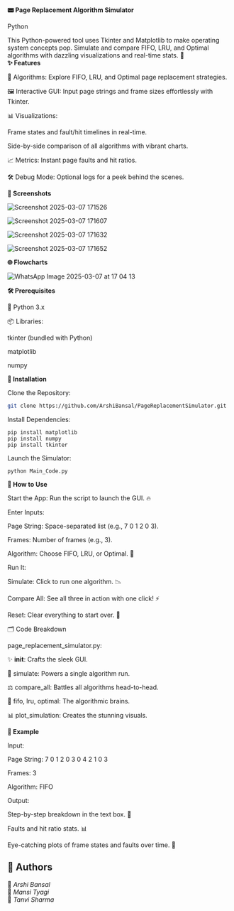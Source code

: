 <b>📟 Page Replacement Algorithm Simulator</b>

Python 

This Python-powered tool uses Tkinter and Matplotlib to make operating system concepts pop. Simulate and compare FIFO, LRU, and Optimal algorithms with dazzling visualizations and real-time stats. 🚀  
<b>✨ Features</b>

🧠 Algorithms: Explore FIFO, LRU, and Optimal page replacement strategies.  

🖼️ Interactive GUI: Input page strings and frame sizes effortlessly with Tkinter.  

📊 Visualizations:  

Frame states and fault/hit timelines in real-time.  

Side-by-side comparison of all algorithms with vibrant charts.

📈 Metrics: Instant page faults and hit ratios.  

🛠️ Debug Mode: Optional logs for a peek behind the scenes.

<b>📸 Screenshots</b>

![Screenshot 2025-03-07 171526](https://github.com/user-attachments/assets/13adb948-ecaa-4178-99e3-53cb075032bd)

![Screenshot 2025-03-07 171607](https://github.com/user-attachments/assets/c7eafce5-65d0-41a7-83d0-6c957480d82e)

![Screenshot 2025-03-07 171632](https://github.com/user-attachments/assets/4263f18c-2f26-49da-bc32-53719293252a)

![Screenshot 2025-03-07 171652](https://github.com/user-attachments/assets/0335f1b2-18a0-40aa-847b-c7988ded37a0)

<b>🌐 Flowcharts</b>

![WhatsApp Image 2025-03-07 at 17 04 13](https://github.com/user-attachments/assets/72aa9645-6758-4c86-b3ff-1ff168b46619)

<b>🛠️ Prerequisites</b>

🐍 Python 3.x  

📦 Libraries:  

tkinter (bundled with Python)  

matplotlib  

numpy

<b>🚀 Installation</b>

Clone the Repository:  
``` bash
git clone https://github.com/ArshiBansal/PageReplacementSimulator.git

```

Install Dependencies:  
```
pip install matplotlib
pip install numpy
pip install tkinter
```

Launch the Simulator:  
```
python Main_Code.py
```

<b>🔧 How to Use</b>

Start the App: Run the script to launch the GUI. 🔥  

Enter Inputs:  

Page String: Space-separated list (e.g., 7 0 1 2 0 3).  

Frames: Number of frames (e.g., 3).  

Algorithm: Choose FIFO, LRU, or Optimal. 🎯

Run It:  

Simulate: Click to run one algorithm. 📉  

Compare All: See all three in action with one click! ⚡  

Reset: Clear everything to start over. 🧹

🗂️ Code Breakdown

page_replacement_simulator.py:  

✨ __init__: Crafts the sleek GUI.  

🚀 simulate: Powers a single algorithm run.  

⚖️ compare_all: Battles all algorithms head-to-head.  

🧩 fifo, lru, optimal: The algorithmic brains.  

📊 plot_simulation: Creates the stunning visuals.

<b>🌟 Example</b>

Input:  

Page String: 7 0 1 2 0 3 0 4 2 1 0 3  

Frames: 3  

Algorithm: FIFO

Output:  

Step-by-step breakdown in the text box. 📜  

Faults and hit ratio stats. 📊  

Eye-catching plots of frame states and faults over time. 🎨


## 🚀 Authors  
👤 *Arshi Bansal*  
👤 *Mansi Tyagi*   
👤 *Tanvi Sharma*
